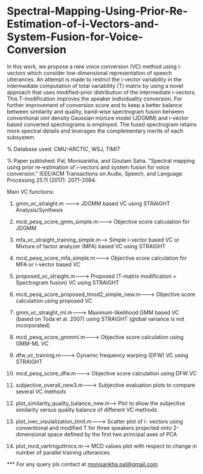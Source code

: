 # Spectral-Mapping-Using-Prior-Re-Estimation-of-i-Vectors-and-System-Fusion-for-Voice-Conversion

In this work, we propose a new voice conversion (VC) method using i-vectors which consider low-dimensional representation of speech utterances. 
An attempt is made to restrict the i-vector variability in the intermediate computation of total variability (T) matrix by using a novel approach 
that uses modified-prior distribution of the intermediate i-vectors. This T-modification improves the speaker individuality conversion. 
For further improvement of conversion score and to keep a better balance between similarity and quality, band-wise spectrogram fusion between conventional 
oint density Gaussian mixture model (JDGMM) and i-vector based converted spectrograms is employed. The fused spectrogram retains more spectral details 
and leverages the complementary merits of each subsystem.


% Database used: CMU-ARCTIC, WSJ, TIMIT

% Paper published: Pal, Monisankha, and Goutam Saha. "Spectral mapping using prior re-estimation of i-vectors and system fusion for voice conversion." 
IEEE/ACM Transactions on Audio, Speech, and Language Processing 25.11 (2017): 2071-2084.

Main VC functions:

1. gmm_vc_straight.m ---> JDGMM based VC using STRAIGHT Analysis/Synthesis

2. mcd_pesq_score_gmm_simple.m---> Objective score calculation for JDGMM

3. mfa_vc_straight_training_simple.m--> Simple i-vector based VC or Mixture of factor analyzer (MFA) based VC using STRAIGHT

4. mcd_pesq_score_mfa_simple.m---> Objective score calculation for MFA or i-vector based VC

5. proposed_vc_straight.m---> Proposed (T-matrix modification + Spectrogram fusion) VC using STRAIGHT

6. mcd_pesq_score_proposed_tmod2_simple_new.m---> Objective score calculation using proposed VC

7. gmm_vc_straight_ml.m---> Maximum-likelihood GMM based VC (based on Toda et al. 2007) using STRAIGHT (global variance is not incorporated)

8. mcd_pesq_score_gmmml.m---> Objective score calculation using GMM-ML VC

9. dfw_vc_training.m---> Dynamic frequency warping (DFW) VC using STRAIGHT

10. mcd_pesq_score_dfw.m---> Objective score calculation using DFW VC

11. subjective_overall_new3.m---> Subjective evaluation plots to compare several VC methods

12. plot_similarity_quality_balance_new.m--> Plot to show the subjective similarity versus quality balance of different VC methods

13. plot_ivec_visulalization_timit.m---> Scatter plot of i- vectors using conventional and modified T for three speakers projected onto 2-dimensional space defined by the first two principal axes of PCA

14. plot_mcd_vartrnguttrncs.m--> MCD values plot with respect to change in number of parallel training utterances

*** For any query pls contact at monisankha.pal@gmail.com
